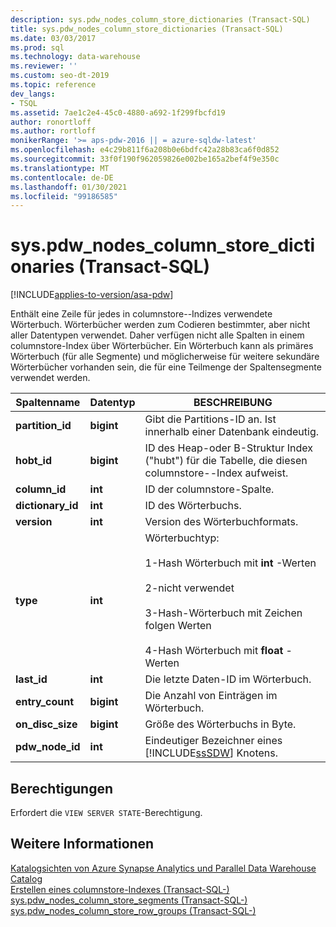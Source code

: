 ```yaml
---
description: sys.pdw_nodes_column_store_dictionaries (Transact-SQL)
title: sys.pdw_nodes_column_store_dictionaries (Transact-SQL)
ms.date: 03/03/2017
ms.prod: sql
ms.technology: data-warehouse
ms.reviewer: ''
ms.custom: seo-dt-2019
ms.topic: reference
dev_langs:
- TSQL
ms.assetid: 7ae1c2e4-45c0-4880-a692-1f299fbcfd19
author: ronortloff
ms.author: rortloff
monikerRange: '>= aps-pdw-2016 || = azure-sqldw-latest'
ms.openlocfilehash: e4c29b811f6a208b0e6bdfc42a28b83ca6f0d852
ms.sourcegitcommit: 33f0f190f962059826e002be165a2bef4f9e350c
ms.translationtype: MT
ms.contentlocale: de-DE
ms.lasthandoff: 01/30/2021
ms.locfileid: "99186585"
---
```

# <a name="syspdw_nodes_column_store_dictionaries-transact-sql"></a>sys.pdw_nodes_column_store_dictionaries (Transact-SQL)
[!INCLUDE[applies-to-version/asa-pdw](../../includes/applies-to-version/asa-pdw.md)]

  Enthält eine Zeile für jedes in columnstore--Indizes verwendete Wörterbuch. Wörterbücher werden zum Codieren bestimmter, aber nicht aller Datentypen verwendet. Daher verfügen nicht alle Spalten in einem columnstore-Index über Wörterbücher. Ein Wörterbuch kann als primäres Wörterbuch (für alle Segmente) und möglicherweise für weitere sekundäre Wörterbücher vorhanden sein, die für eine Teilmenge der Spaltensegmente verwendet werden.  
  
|Spaltenname|Datentyp|BESCHREIBUNG|  
|-----------------|---------------|-----------------|  
|**partition_id**|**bigint**|Gibt die Partitions-ID an. Ist innerhalb einer Datenbank eindeutig.|  
|**hobt_id**|**bigint**|ID des Heap-oder B-Struktur Index ("hubt") für die Tabelle, die diesen columnstore--Index aufweist.|  
|**column_id**|**int**|ID der columnstore-Spalte.|  
|**dictionary_id**|**int**|ID des Wörterbuchs.|  
|**version**|**int**|Version des Wörterbuchformats.|  
|**type**|**int**|Wörterbuchtyp:<br /><br /> 1-Hash Wörterbuch mit **int** -Werten<br /><br /> 2-nicht verwendet<br /><br /> 3-Hash-Wörterbuch mit Zeichen folgen Werten<br /><br /> 4-Hash Wörterbuch mit **float** -Werten|  
|**last_id**|**int**|Die letzte Daten-ID im Wörterbuch.|  
|**entry_count**|**bigint**|Die Anzahl von Einträgen im Wörterbuch.|  
|**on_disc_size**|**bigint**|Größe des Wörterbuchs in Byte.|  
|**pdw_node_id**|**int**|Eindeutiger Bezeichner eines [!INCLUDE[ssSDW](../../includes/sssdw-md.md)] Knotens.|  
  
## <a name="permissions"></a>Berechtigungen  
 Erfordert die `VIEW SERVER STATE`-Berechtigung.  
  
## <a name="see-also"></a>Weitere Informationen  
 [Katalogsichten von Azure Synapse Analytics und Parallel Data Warehouse Catalog](../../relational-databases/system-catalog-views/sql-data-warehouse-and-parallel-data-warehouse-catalog-views.md)   
 [Erstellen eines columnstore-Indexes &#40;Transact-SQL-&#41;](../../t-sql/statements/create-columnstore-index-transact-sql.md)   
 [sys.pdw_nodes_column_store_segments &#40;Transact-SQL-&#41;](../../relational-databases/system-catalog-views/sys-pdw-nodes-column-store-segments-transact-sql.md)   
 [sys.pdw_nodes_column_store_row_groups &#40;Transact-SQL-&#41;](../../relational-databases/system-catalog-views/sys-pdw-nodes-column-store-row-groups-transact-sql.md)  
  
  
